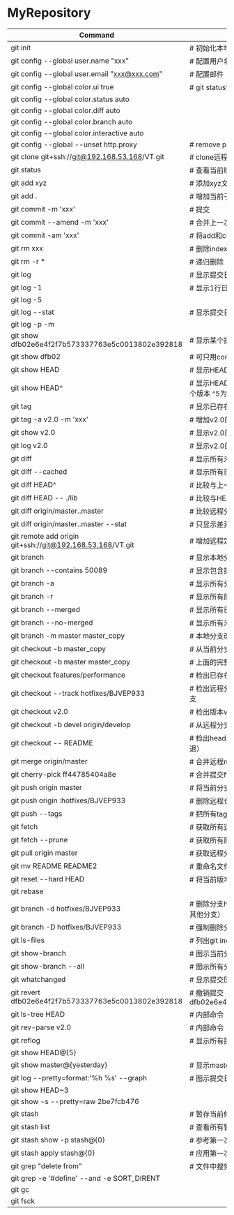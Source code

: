 # MyRepository


Command | Features
------- | --------
git init | # 初始化本地git仓库（创建新仓库）
git config --global user.name "xxx" | # 配置用户名
git config --global user.email "xxx@xxx.com" | # 配置邮件
git config --global color.ui true | # git status等命令自动着色
git config --global color.status auto |   
git config --global color.diff auto |  
git config --global color.branch auto |  
git config --global color.interactive auto |  
git config --global --unset http.proxy | # remove  proxy configuration on git |  
git clone git+ssh://git@192.168.53.168/VT.git | # clone远程仓库
git status | # 查看当前版本状态（是否修改）
git add xyz | # 添加xyz文件至index
git add . | # 增加当前子目录下所有更改过的文件至index
git commit -m 'xxx' | # 提交
git commit --amend -m 'xxx' | # 合并上一次提交（用于反复修改）
git commit -am 'xxx' | # 将add和commit合为一步
git rm xxx | # 删除index中的文件
git rm -r * | # 递归删除
git log | # 显示提交日志
git log -1 | # 显示1行日志 -n为n行
git log -5 | 
git log --stat | # 显示提交日志及相关变动文件
git log -p -m | 
git show dfb02e6e4f2f7b573337763e5c0013802e392818 | # 显示某个提交的详细内容
git show dfb02 | # 可只用commitid的前几位
git show HEAD | # 显示HEAD提交日志
git show HEAD^ | # 显示HEAD的父（上一个版本）的提交日志 ^^为上两个版本 ^5为上5个版本
git tag | # 显示已存在的tag
git tag -a v2.0 -m 'xxx' | # 增加v2.0的tag
git show v2.0 | # 显示v2.0的日志及详细内容
git log v2.0 | # 显示v2.0的日志
git diff | # 显示所有未添加至index的变更
git diff --cached | # 显示所有已添加index但还未commit的变更
git diff HEAD^ | # 比较与上一个版本的差异
git diff HEAD -- ./lib | # 比较与HEAD版本lib目录的差异
git diff origin/master..master | # 比较远程分支master上有本地分支master上没有的
git diff origin/master..master --stat | # 只显示差异的文件，不显示具体内容
git remote add origin git+ssh://git@192.168.53.168/VT.git | # 增加远程定义（用于push/pull/fetch）
git branch | # 显示本地分支
git branch --contains 50089 | # 显示包含提交50089的分支
git branch -a | # 显示所有分支
git branch -r | # 显示所有原创分支
git branch --merged | # 显示所有已合并到当前分支的分支
git branch --no-merged | # 显示所有未合并到当前分支的分支
git branch -m master master_copy | # 本地分支改名
git checkout -b master_copy | # 从当前分支创建新分支master_copy并检出
git checkout -b master master_copy | # 上面的完整版
git checkout features/performance | # 检出已存在的features/performance分支
git checkout --track hotfixes/BJVEP933 | # 检出远程分支hotfixes/BJVEP933并创建本地跟踪分支
git checkout v2.0 | # 检出版本v2.0
git checkout -b devel origin/develop | # 从远程分支develop创建新本地分支devel并检出
git checkout -- README | # 检出head版本的README文件（可用于修改错误回退）
git merge origin/master | # 合并远程master分支至当前分支
git cherry-pick ff44785404a8e | # 合并提交ff44785404a8e的修改
git push origin master | # 将当前分支push到远程master分支
git push origin :hotfixes/BJVEP933 | # 删除远程仓库的hotfixes/BJVEP933分支
git push --tags | # 把所有tag推送到远程仓库
git fetch | # 获取所有远程分支（不更新本地分支，另需merge）
git fetch --prune | # 获取所有原创分支并清除服务器上已删掉的分支
git pull origin master | # 获取远程分支master并merge到当前分支
git mv README README2 | # 重命名文件README为README2
git reset --hard HEAD | # 将当前版本重置为HEAD（通常用于merge失败回退）
git rebase | 
git branch -d hotfixes/BJVEP933 | # 删除分支hotfixes/BJVEP933（本分支修改已合并到其他分支）
git branch -D hotfixes/BJVEP933 | # 强制删除分支hotfixes/BJVEP933
git ls-files | # 列出git index包含的文件
git show-branch | # 图示当前分支历史
git show-branch --all | # 图示所有分支历史
git whatchanged | # 显示提交历史对应的文件修改
git revert dfb02e6e4f2f7b573337763e5c0013802e392818 | # 撤销提交dfb02e6e4f2f7b573337763e5c0013802e392818
git ls-tree HEAD | # 内部命令：显示某个git对象
git rev-parse v2.0 | # 内部命令：显示某个ref对于的SHA1 HASH
git reflog | # 显示所有提交，包括孤立节点
git show HEAD@{5} | 
git show master@{yesterday} | # 显示master分支昨天的状态
git log --pretty=format:'%h %s' --graph | # 图示提交日志
git show HEAD~3 | 
git show -s --pretty=raw 2be7fcb476 | 
git stash | # 暂存当前修改，将所有至为HEAD状态
git stash list | # 查看所有暂存
git stash show -p stash@{0} | # 参考第一次暂存
git stash apply stash@{0} | # 应用第一次暂存
git grep "delete from" | # 文件中搜索文本“delete from”
git grep -e '#define' --and -e SORT_DIRENT | 
git gc | 
git fsck | 

